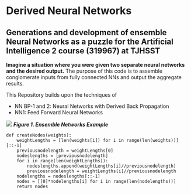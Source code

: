 # Derived Neural Networks
## Generations and development of ensemble Neural Networks as a puzzle for the Artificial Intelligence 2 course (319967) at TJHSST

**Imagine a situation where you were given two separate neural networks and the desired output.**
 The purpose of this code is to assemble conglomerate inputs from fully connected NNs and output the aggregate results.


This Repository builds upon the techniques of 
  - NN BP-1 and 2: Neural Networks with Derived Back Propagation 
  - NN1: Feed Forward Neural Networks

<img src="https://www.researchgate.net/publication/273153116/figure/fig2/AS:267488797655114@1440785707994/Multi-layered-perceptron-feed-forward-neural-network-used-to-predict-the-binding_Q640.jpg"> </img>
***Figure 1. Ensemble Networks Example***

```{python}
def createNodes(weights):
    weightLengths = [len(weights[i]) for i in range(len(weights))][::-1]
    previousnodelength = weightLengths[0]
    nodeslengths = [previousnodelength]
    for i in range(len(weightLengths)):
        nodeslengths.append(weightLengths[i]//previousnodelength)
        previousnodelength = weightLengths[i]//previousnodelength
    nodelengths = nodeslengths[::-1]
    nodes = [[0]*nodelengths[i] for i in range(len(nodelengths))]
    return nodes
```


